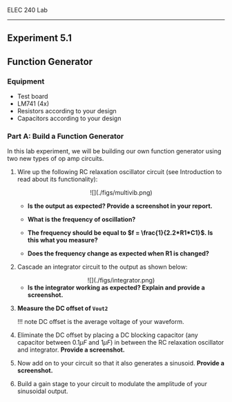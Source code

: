 ELEC 240 Lab

------------------------------------------------------------------------

Experiment 5.1
--------------

Function Generator
------------------

### Equipment

* Test board
* LM741 (4x)
* Resistors according to your design
* Capacitors according to your design

### Part A: Build a Function Generator

In this lab experiment, we will be building our own function generator using
two new types of op amp circuits.

1. Wire up the following RC relaxation oscillator circuit (see Introduction to
   read about its functionality):  

    <center>
    ![](./figs/multivib.png)
    </center>

    * **Is the output as expected? Provide a screenshot in your report.**  

    * **What is the frequency of oscillation?**  

    * **The frequency should be equal to $f = \frac{1}{2.2*R1*C1}$. Is
      this what you measure?**  

    * **Does the frequency change as expected when R1 is changed?**  

2. Cascade an integrator circuit to the output as shown below:  
    
    <center>
    ![](./figs/integrator.png)
    </center>

    * **Is the integrator working as expected? Explain and provide a
      screenshot.**

3. **Measure the DC offset of `Vout2`**

    !!! note
        DC offset is the average voltage of your waveform.

4. Eliminate the DC offset by placing a DC blocking capacitor (any capacitor
   between $0.1\mu F$ and $1\mu F$) in between the RC relaxation oscillator and
   integrator. **Provide a screenshot.**

5. Now add on to your circuit so that it also generates a sinusoid.  **Provide
   a screenshot.**

6. Build a gain stage to your circuit to modulate the amplitude of your
   sinusoidal output.

